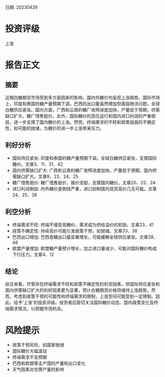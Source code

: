 
日期: 20230426

# 投资评级

上涨

# 报告正文

## 摘要

近期白糖期货市场受到多方面因素的影响，国内外糖价均呈现上涨趋势。国际市场上，印度和泰国的糖产量预期下调，巴西的出口量虽然增加但面临物流问题，全球白糖供应紧张。国内方面，广西和云南的糖厂收榨进度加快，产量低于预期，供需缺口扩大，糖厂惜售挺价。此外，国际糖价的高位运行和国内进口利润的严重倒挂，进一步支撑了国内糖价的上涨。然而，终端需求的不旺和政策层面的不确定性，如可能的抛储，为糖价的进一步上涨带来压力。

## 利好分析

* 国际供应紧张: 印度和泰国的糖产量预期下调，全球白糖供应紧张，支撑国际糖价。文章3、11、31、42
* 国内供需缺口扩大: 广西和云南的糖厂收榨进度加快，产量低于预期，国内供需缺口扩大。文章8、23、24、25
* 糖厂惜售挺价: 糖厂惜售挺价，报价坚挺，支撑国内糖价。文章20、22、24
* 进口利润倒挂: 内外糖价差倒挂严重，进口抑制国内现货高价几无可能。文章24、25、38

## 利空分析

* 终端需求不旺: 终端不接受高糖价，需求成为供给溢价的软肋。文章23、41
* 政策不确定性: 持续高价可能引发政策干预，如抛储。文章33、38
* 巴西出口增加: 巴西食糖出口量显著增长，可能缓解全球供应紧张。文章28、48
* 欧盟产量增加: 欧盟糖产量预计增长，加之进口量减少，可能对国际糖价构成下行压力。文章4、12

## 结论

综合来看，尽管存在终端需求不旺和政策不确定性的利空因素，但国际供应紧张和国内供需缺口扩大的利好因素更为显著，预计白糖期货价格将维持上涨趋势。然而，考虑到政策干预的可能性和终端需求的限制，上涨空间可能受到一定限制。因此，给予'上涨'的投资评级。投资者应密切关注国际糖价动态、国内政策变化及终端需求情况，以把握市场机会。

# 风险提示

* 政策干预风险，如国家抛储
* 国际糖价大幅波动
* 终端需求不及预期
* 巴西和欧盟等主产国的产量和出口变化
* 天气因素对甘蔗产量的影响
